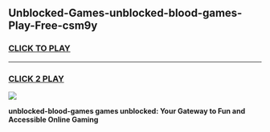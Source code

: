 
## Unblocked-Games-unblocked-blood-games-Play-Free-csm9y
<h3>
<a href="https://premium76.site?title=unblocked-blood-games&ref=20A">CLICK TO PLAY</a></h3>
<hr>

<h3>
<a href="https://premium76.site?title=unblocked-blood-games&ref=20A">CLICK 2 PLAY</a>
  
</h3>

<a href="https://premium76.site?title=unblocked-blood-games&ref=20A"><img src="https://clearcache.store/games.png"></a>


**unblocked-blood-games games unblocked: Your Gateway to Fun and Accessible Online Gaming**
